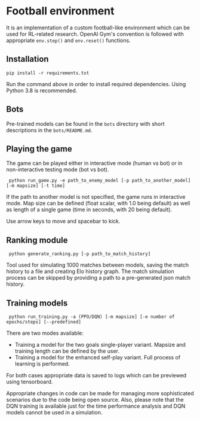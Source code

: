 # Football environment

It is an implementation of a custom football-like environment which can be used for RL-related research. OpenAI Gym's convention is followed with appropriate ```env.step()``` and ```env.reset()``` functions.

## Installation

```pip install -r requirements.txt```

Run the command above in order to install required dependencies. Using Python 3.8 is recommended.

## Bots

Pre-trained models can be found in the ```bots``` directory with short descriptions in the ```bots/README.md```.

## Playing the game

The game can be played either in interactive mode (human vs bot) or in non-interactive testing mode (bot vs bot). 

``` python run_game.py -e path_to_enemy_model [-p path_to_another_model] [-m mapsize] [-t time]```

If the path to another model is not specified, the game runs in interactive mode. Map size can be defined (float scalar, with 1.0 being default) as well as length of a single game (time in seconds, with 20 being default).

Use arrow keys to move and spacebar to kick.

## Ranking module

``` python generate_ranking.py [-p path_to_match_history]```

Tool used for simulating 1000 matches between models, saving the match history to a file and creating Elo history graph. The match simulation process can be skipped by providing a path to a pre-generated json match history.

## Training models

``` python run_training.py -a (PPO/DQN) [-m mapsize] [-e number of epochs/steps] [--predefined]```

There are two modes available:
- Training a model for the two goals single-player variant. Mapsize and training length can be defined by the user.
- Training a model for the enhanced self-play variant. Full process of learning is performed.
  
For both cases appropriate data is saved to logs which can be previewed using tensorboard. 

Appropriate changes in code can be made for managing more sophisticated scenarios due to the code being open source. Also, please note that the DQN training is available just for the time performance analysis and DQN models cannot be used in a simulation.
